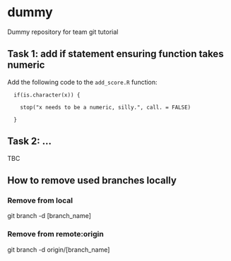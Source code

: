 # dummy
Dummy repository for team git tutorial

## Task 1: add if statement ensuring function takes numeric

Add the following code to the `add_score.R` function:

```
  if(is.character(x)) {
    
    stop("x needs to be a numeric, silly.", call. = FALSE)
    
  }
```

## Task 2: ...

TBC

## How to remove used branches locally

### Remove from local

git branch -d [branch_name]

### Remove from remote:origin

git branch -d origin/[branch_name]